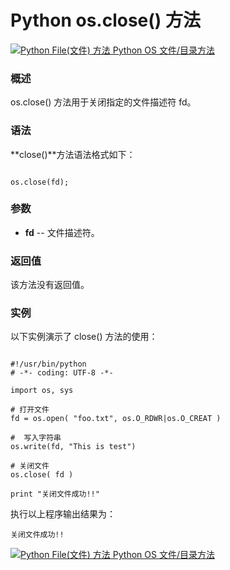 Python os.close() 方法
====================

 [![Python File(文件) 方法](../images/up.gif)
 Python OS 文件/目录方法](os-file-methods.html)


  ### 概述

 os.close() 方法用于关闭指定的文件描述符 fd。

 ### 语法

 **close()**方法语法格式如下：

 
```

os.close(fd);

```

 ### 参数

  * **fd** -- 文件描述符。 


  ### 返回值

 该方法没有返回值。

 ### 实例

 以下实例演示了 close() 方法的使用：

 
```

#!/usr/bin/python
# -*- coding: UTF-8 -*-

import os, sys

# 打开文件
fd = os.open( "foo.txt", os.O_RDWR|os.O_CREAT )

#  写入字符串
os.write(fd, "This is test")

# 关闭文件
os.close( fd )

print "关闭文件成功!!"

```

 执行以上程序输出结果为：

 
```
关闭文件成功!!

```

 [![Python File(文件) 方法](../images/up.gif)
 Python OS 文件/目录方法](os-file-methods.html)